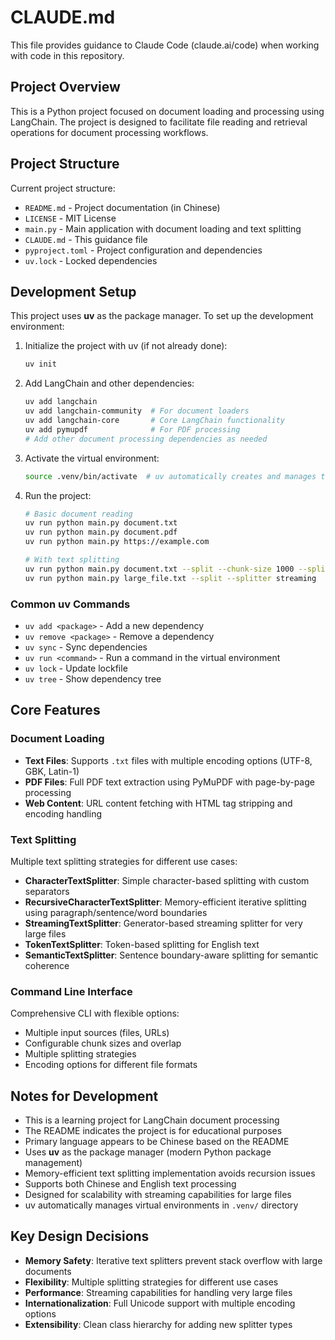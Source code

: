 # CLAUDE.md

This file provides guidance to Claude Code (claude.ai/code) when working with code in this repository.

## Project Overview

This is a Python project focused on document loading and processing using LangChain. The project is designed to facilitate file reading and retrieval operations for document processing workflows.

## Project Structure

Current project structure:
- `README.md` - Project documentation (in Chinese)
- `LICENSE` - MIT License
- `main.py` - Main application with document loading and text splitting
- `CLAUDE.md` - This guidance file
- `pyproject.toml` - Project configuration and dependencies
- `uv.lock` - Locked dependencies

## Development Setup

This project uses **uv** as the package manager. To set up the development environment:

1. Initialize the project with uv (if not already done):
   ```bash
   uv init
   ```

2. Add LangChain and other dependencies:
   ```bash
   uv add langchain
   uv add langchain-community  # For document loaders
   uv add langchain-core       # Core LangChain functionality
   uv add pymupdf              # For PDF processing
   # Add other document processing dependencies as needed
   ```

3. Activate the virtual environment:
   ```bash
   source .venv/bin/activate  # uv automatically creates and manages this
   ```

4. Run the project:
   ```bash
   # Basic document reading
   uv run python main.py document.txt
   uv run python main.py document.pdf
   uv run python main.py https://example.com
   
   # With text splitting
   uv run python main.py document.txt --split --chunk-size 1000 --splitter recursive
   uv run python main.py large_file.txt --split --splitter streaming
   ```

### Common uv Commands

- `uv add <package>` - Add a new dependency
- `uv remove <package>` - Remove a dependency
- `uv sync` - Sync dependencies
- `uv run <command>` - Run a command in the virtual environment
- `uv lock` - Update lockfile
- `uv tree` - Show dependency tree

## Core Features

### Document Loading
- **Text Files**: Supports `.txt` files with multiple encoding options (UTF-8, GBK, Latin-1)
- **PDF Files**: Full PDF text extraction using PyMuPDF with page-by-page processing
- **Web Content**: URL content fetching with HTML tag stripping and encoding handling

### Text Splitting
Multiple text splitting strategies for different use cases:

- **CharacterTextSplitter**: Simple character-based splitting with custom separators
- **RecursiveCharacterTextSplitter**: Memory-efficient iterative splitting using paragraph/sentence/word boundaries
- **StreamingTextSplitter**: Generator-based streaming splitter for very large files
- **TokenTextSplitter**: Token-based splitting for English text
- **SemanticTextSplitter**: Sentence boundary-aware splitting for semantic coherence

### Command Line Interface
Comprehensive CLI with flexible options:
- Multiple input sources (files, URLs)
- Configurable chunk sizes and overlap
- Multiple splitting strategies
- Encoding options for different file formats

## Notes for Development

- This is a learning project for LangChain document processing
- The README indicates the project is for educational purposes
- Primary language appears to be Chinese based on the README
- Uses **uv** as the package manager (modern Python package management)
- Memory-efficient text splitting implementation avoids recursion issues
- Supports both Chinese and English text processing
- Designed for scalability with streaming capabilities for large files
- uv automatically manages virtual environments in `.venv/` directory

## Key Design Decisions

- **Memory Safety**: Iterative text splitters prevent stack overflow with large documents
- **Flexibility**: Multiple splitting strategies for different use cases
- **Performance**: Streaming capabilities for handling very large files
- **Internationalization**: Full Unicode support with multiple encoding options
- **Extensibility**: Clean class hierarchy for adding new splitter types